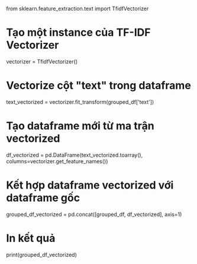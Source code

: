 from sklearn.feature_extraction.text import TfidfVectorizer

# Tạo một instance của TF-IDF Vectorizer
vectorizer = TfidfVectorizer()

# Vectorize cột "text" trong dataframe
text_vectorized = vectorizer.fit_transform(grouped_df['text'])

# Tạo dataframe mới từ ma trận vectorized
df_vectorized = pd.DataFrame(text_vectorized.toarray(), columns=vectorizer.get_feature_names())

# Kết hợp dataframe vectorized với dataframe gốc
grouped_df_vectorized = pd.concat([grouped_df, df_vectorized], axis=1)

# In kết quả
print(grouped_df_vectorized)
